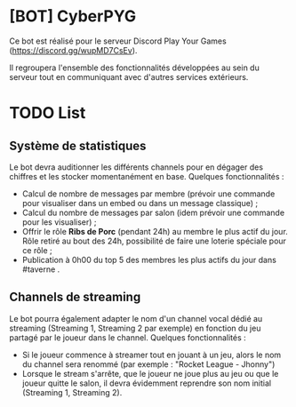 # [BOT] CyberPYG
Ce bot est réalisé pour le serveur Discord Play Your Games (https://discord.gg/wupMD7CsEv).

Il regroupera l'ensemble des fonctionnalités développées au sein du serveur tout en communiquant avec d'autres services extérieurs.

# TODO List

## Système de statistiques
Le bot devra auditionner les différents channels pour en dégager des chiffres et les stocker momentanément en base. Quelques fonctionnalités :
* Calcul de nombre de messages par membre (prévoir une commande pour visualiser dans un embed ou dans un message classique) ;
* Calcul du nombre de messages par salon (idem prévoir une commande pour les visualiser) ;
* Offrir le rôle **Ribs de Porc** (pendant 24h) au membre le plus actif du jour. Rôle retiré au bout des 24h, possibilité de faire une loterie spéciale pour ce rôle ;
* Publication à 0h00 du top 5 des membres les plus actifs du jour dans #taverne .

## Channels de streaming
Le bot pourra également adapter le nom d'un channel vocal dédié au streaming (Streaming 1, Streaming 2 par exemple) en fonction du jeu partagé par le joueur dans le channel. Quelques fonctionnalités :
* Si le joueur commence à streamer tout en jouant à un jeu, alors le nom du channel sera renommé (par exemple : "Rocket League - Jhonny")
* Lorsque le stream s'arrête, que le joueur ne joue plus au jeu ou que le joueur quitte le salon, il devra évidemment reprendre son nom initial (Streaming 1, Streaming 2).
